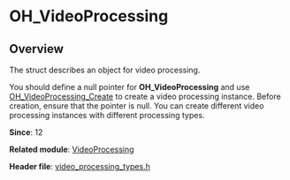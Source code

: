 # OH_VideoProcessing

## Overview

The struct describes an object for video processing.
 
You should define a null pointer for **OH_VideoProcessing** and use [OH_VideoProcessing_Create](capi-video-processing-h.md#oh_videoprocessing_create) to create a video processing instance. Before creation, ensure that the pointer is null. You can create different video processing instances with different processing types.

**Since**: 12

**Related module**: [VideoProcessing](capi-videoprocessing.md)

**Header file**: [video_processing_types.h](capi-video-processing-types-h.md)
